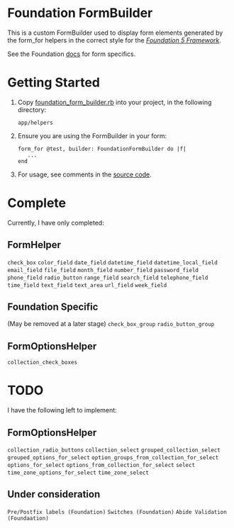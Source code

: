 # Foundation FormBuilder

This is a custom FormBuilder used to display form elements generated
by the form_for helpers in the correct style for
the [*Foundation 5 Framework*](http://foundation.zurb.com/).


See the Foundation [docs](http://foundation.zurb.com/docs/components/forms.html)
for form specifics.

# Getting Started

1.  Copy [foundation_form_builder.rb](https://github.com/ashleybye/foundation-form-builder/blob/master/app/helpers/foundation_form_builder.rb) into your project,
in the following directory:

        app/helpers

2.  Ensure you are using the FormBuilder in your form:

        form_for @test, builder: FoundationFormBuilder do |f|
           ...
        end

3.  For usage, see comments in the [source code](https://github.com/ashleybye/foundation-form-builder/blob/master/app/helpers/foundation_form_builder.rb).

# Complete

Currently, I have only completed:

## FormHelper

`check_box`
`color_field`
`date_field`
`datetime_field`
`datetime_local_field`
`email_field`
`file_field`
`month_field`
`number_field`
`password_field`
`phone_field`
`radio_button`
`range_field`
`search_field`
`telephone_field`
`time_field`
`text_field`
`text_area`
`url_field`
`week_field`

## Foundation Specific

(May be removed at a later stage)
`check_box_group`
`radio_button_group`

## FormOptionsHelper

`collection_check_boxes`

# TODO

I have the following left to implement:

## FormOptionsHelper

`collection_radio_buttons`
`collection_select`
`grouped_collection_select`
`grouped_options_for_select`
`option_groups_from_collection_for_select`
`options_for_select`
`options_from_collection_for_select`
`select`
`time_zone_options_for_select`
`time_zone_select`

## Under consideration

`Pre/Postfix labels (Foundation)`
`Switches (Foundation)`
`Abide Validation (Foundaation)`